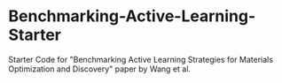 # Benchmarking-Active-Learning-Starter
Starter Code for "Benchmarking Active Learning Strategies for Materials Optimization and Discovery" paper by Wang et al.
